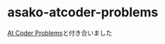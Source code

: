# asako-atcoder-problems


[At Coder Problems](https://kenkoooo.com/atcoder/?user=asako9494&rivals=&kind=category)と付き合いました
